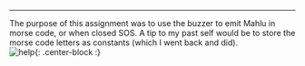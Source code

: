 
---

The purpose of this assignment was to use the buzzer to emit Mahlu in morse code, or when closed SOS. A tip to my past self would be to 
store the morse code letters as constants (which I went back and did).  
![help](https://mahaletn.github.io/assets/img/help.png){: .center-block :}  








